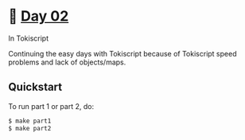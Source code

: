 # 🎄 [Day 02](https://adventofcode.com/2023/day/2)
In Tokiscript

Continuing the easy days with Tokiscript because of Tokiscript speed problems and lack of objects/maps.

## Quickstart
To run part 1 or part 2, do:
```sh
$ make part1
$ make part2
```
